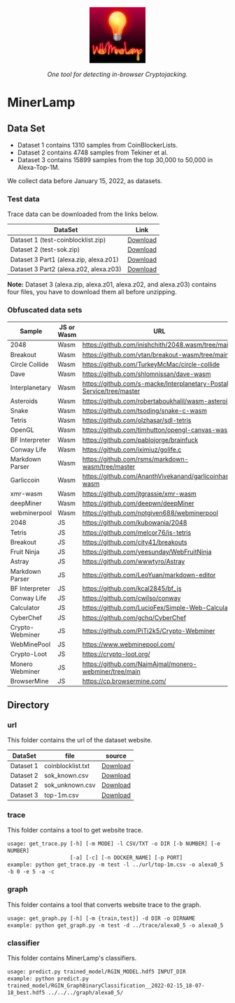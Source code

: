 <div align="center">
 <img src="res/WebMinerLamp.jpg">
</div>
<p align="center">
  <i>One tool for detecting in-browser Cryptojacking.</i>
</p>


# MinerLamp

## Data Set

- Dataset 1 contains 1310 samples from CoinBlockerLists.
- Dataset 2 contains 4748 samples from Tekiner et al.
- Dataset 3 contains 15899 samples from the top 30,000 to 50,000 in Alexa-Top-1M.

We collect data before January 15, 2022, as datasets.

### Test data

Trace data can be downloaded from the links below.

| DataSet | Link  |
|  ----  | ----  |
| Dataset 1 (test-coinblocklist.zip)|  [Download](https://drive.google.com/drive/folders/1BU3o1ZJOv2CQZDxFkRh9wwztaSHePxBT?usp=sharing) |
| Dataset 2 (test-sok.zip)|  [Download](https://drive.google.com/drive/folders/1BU3o1ZJOv2CQZDxFkRh9wwztaSHePxBT?usp=sharing) |
| Dataset 3 Part1 (alexa.zip, alexa.z01) |  [Download](https://drive.google.com/drive/folders/1BU3o1ZJOv2CQZDxFkRh9wwztaSHePxBT?usp=sharing) |
| Dataset 3 Part2 (alexa.z02, alexa.z03) |  [Download](https://drive.google.com/drive/folders/10z3wdew4ls776NOWf2Lp_wWBK6qqWEMA?usp=sharing) |

**Note:** Dataset 3 (alexa.zip, alexa.z01, alexa.z02, and alexa.z03) contains four files, you have to download them all before unzipping.

### Obfuscated data sets

| Sample          | JS or Wasm | URL                                                                  | 
|-----------------|------------|----------------------------------------------------------------------|
| 2048            | Wasm       | https://github.com/inishchith/2048.wasm/tree/main                    |
| Breakout        | Wasm       | https://github.com/vtan/breakout-wasm/tree/main                      |
| Circle Collide  | Wasm       | https://github.com/TurkeyMcMac/circle-collide                        |
| Dave            | Wasm       | https://github.com/shlomnissan/dave-wasm                             |
| Interplanetary  | Wasm       | https://github.com/s-macke/Interplanetary-Postal-Service/tree/master |
| Asteroids       | Wasm       | https://github.com/robertaboukhalil/wasm-asteroids                   |
| Snake           | Wasm       | https://github.com/tsoding/snake-c-wasm                              |
| Tetris          | Wasm       | https://github.com/olzhasar/sdl-tetris                               |
| OpenGL          | Wasm       | https://github.com/timhutton/opengl-canvas-wasm                      |
| BF Interpreter  | Wasm       | https://github.com/pablojorge/brainfuck                              |
| Conway Life     | Wasm       | https://github.com/iximiuz/golife.c                                  |
| Markdown Parser | Wasm       | https://github.com/rsms/markdown-wasm/tree/master                    |
| Garliccoin      | Wasm       | https://github.com/AnanthVivekanand/garlicoinhash-wasm               |
| xmr-wasm        | Wasm       | https://github.com/jtgrassie/xmr-wasm                                |
| deepMiner       | Wasm       | https://github.com/deepwn/deepMiner                                  |
| webminerpool    | Wasm       | https://github.com/notgiven688/webminerpool                          |
| 2048            | JS         | https://github.com/kubowania/2048                                    |
| Tetris          | JS         | https://github.com/melcor76/js-tetris                                |
| Breakout        | JS         | https://github.com/city41/breakouts                                  |
| Fruit Ninja     | JS         | https://github.com/yeesunday/WebFruitNinja                           |
| Astray          | JS         | https://github.com/wwwtyro/Astray                                    |
| Markdown Parser | JS         | https://github.com/LeoYuan/markdown-editor                           |
| BF Interpreter  | JS         | https://github.com/kcal2845/bf_js                                    |
| Conway Life     | JS         | https://github.com/cwilso/conway                                     |
| Calculator      | JS         | https://github.com/LucioFex/Simple-Web-Calculator                    |
| CyberChef       | JS         | https://github.com/gchq/CyberChef                                    |
| Crypto-Webminer | JS         | https://github.com/PiTi2k5/Crypto-Webminer                           |
| WebMinePool     | JS         | https://www.webminepool.com/                                         |
| Crypto-Loot     | JS         | https://crypto-loot.org/                                             |
| Monero Webminer | JS         | https://github.com/NajmAjmal/monero-webminer/tree/main               |
| BrowserMine     | JS         | https://cp.browsermine.com/                                          |


## Directory

### url
This folder contains the url of the dataset website.

| DataSet |  file   | source  |
|  ----  |  ----  | ----  |
| Dataset 1 | coinblocklist.txt  | [Download](https://zerodot1.gitlab.io/CoinBlockerLists/list_browser.txt) |
| Dataset 2 | sok_known.csv  | [Download](https://raw.githubusercontent.com/sokcryptojacking/SoK/main/PublicWWW%20Dataset/known_service_provider_domain_list.csv) |
| Dataset 2 | sok_unknown.csv | [Download](https://raw.githubusercontent.com/sokcryptojacking/SoK/main/PublicWWW%20Dataset/unknown_service_provider_domain_list.csv) |
| Dataset 3 | top-1m.csv | [Download](http://s3.amazonaws.com/alexa-static/top-1m.csv.zip) |


### trace
This folder contains a tool to get website trace.

```shell script
usage: get_trace.py [-h] [-m MODE] -l CSV/TXT -o DIR [-b NUMBER] [-e NUMBER]
                    [-a] [-c] [-n DOCKER_NAME] [-p PORT]
example: python get_trace.py -m test -l ../url/top-1m.csv -o alexa0_5 -b 0 -e 5 -a -c
```

### graph
This folder contains a tool that converts website trace to the graph.

```shell script
usage: get_graph.py [-h] [-m {train,test}] -d DIR -o DIRNAME
example: python get_graph.py -m test -d ../trace/alexa0_5 -o alexa0_5
```

### classifier
This folder contains MinerLamp's classifiers.

```shell script
usage: predict.py trained_model/RGIN_MODEL.hdf5 INPUT_DIR
example: python predict.py trained_model/RGIN_GraphBinaryClassification__2022-02-15_18-07-18_best.hdf5 ../../../graph/alexa0_5/
```

